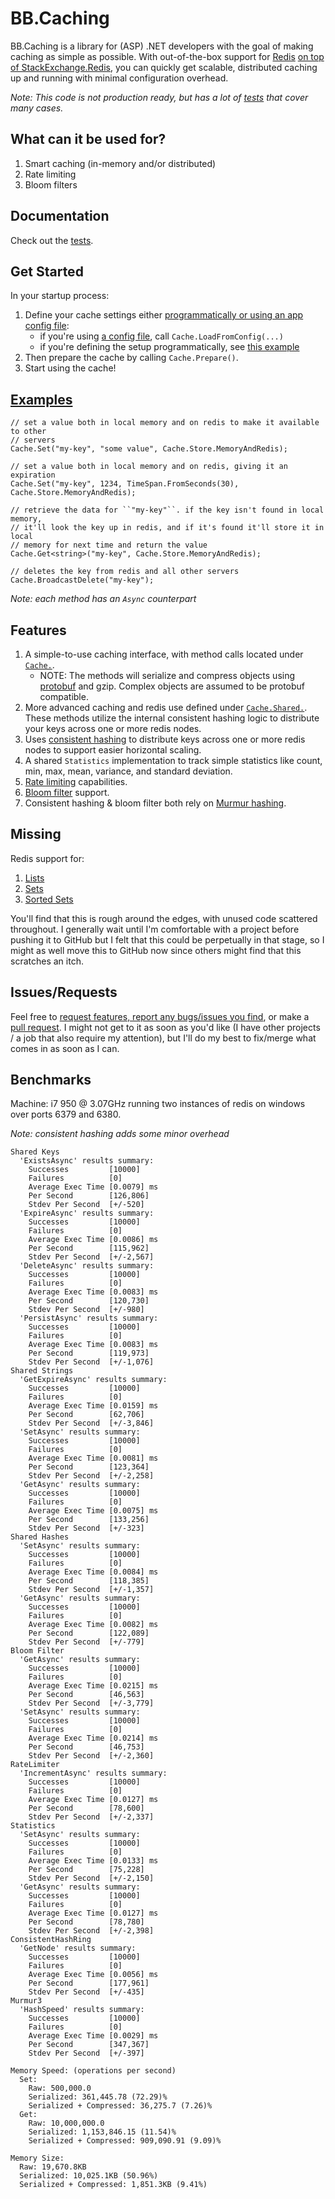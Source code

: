 BB.Caching
==========

BB.Caching is a library for (ASP) .NET developers with the goal of making caching as simple as possible. With out-of-the-box support for [Redis](http://redis.io) [on top of StackExchange.Redis](https://github.com/StackExchange/StackExchange.Redis), you can quickly get scalable, distributed caching up and running with minimal configuration overhead.

_Note: This code is not production ready, but has a lot of [tests](https://github.com/JesseBuesking/BB.Caching/tree/master/BB.Caching.Tests) that cover many cases._

What can it be used for?
------------------------
1. Smart caching (in-memory and/or distributed)
2. Rate limiting
3. Bloom filters

Documentation
-------------
Check out the [tests](https://github.com/JesseBuesking/BB.Caching/tree/master/BB.Caching.Tests).

Get Started
-----------
In your startup process:

1. Define your cache settings either [programmatically or using an app config file](https://github.com/JesseBuesking/BB.Caching/blob/master/BB.Caching.Tests/Redis/ConnectionGroupTests.cs):
    - if you're using [a config file](https://github.com/JesseBuesking/BB.Caching/blob/master/BB.Caching.Tests/readandwrite.config), call ``Cache.LoadFromConfig(...)``
    - if you're defining the setup programmatically, see [this example](https://github.com/JesseBuesking/BB.Caching/blob/master/BB.Caching.Tests/Redis/ConnectionGroupTests.cs#L50-L61)
2. Then prepare the cache by calling ``Cache.Prepare()``.
3. Start using the cache!

[Examples](https://github.com/JesseBuesking/BB.Caching/blob/master/BB.Caching.Tests/Caching/CoreTests.cs)
--------
```
// set a value both in local memory and on redis to make it available to other
// servers
Cache.Set("my-key", "some value", Cache.Store.MemoryAndRedis);

// set a value both in local memory and on redis, giving it an expiration
Cache.Set("my-key", 1234, TimeSpan.FromSeconds(30), Cache.Store.MemoryAndRedis);

// retrieve the data for ``"my-key"``. if the key isn't found in local memory,
// it'll look the key up in redis, and if it's found it'll store it in local
// memory for next time and return the value
Cache.Get<string>("my-key", Cache.Store.MemoryAndRedis);

// deletes the key from redis and all other servers
Cache.BroadcastDelete("my-key");
```

_Note: each method has an ``Async`` counterpart_

Features
--------
1. A simple-to-use caching interface, with method calls located under [``Cache.``](https://github.com/JesseBuesking/BB.Caching/blob/master/BB.Caching/Caching/Core.cs).
    - NOTE: The methods will serialize and compress objects using [protobuf](https://code.google.com/p/protobuf-net/) and gzip. Complex objects are assumed to be protobuf compatible.
2. More advanced caching and redis use defined under [``Cache.Shared.``](https://github.com/JesseBuesking/BB.Caching/tree/master/BB.Caching/Caching/Shared). These methods utilize the internal consistent hashing logic to distribute your keys across one or more redis nodes.
3. Uses [consistent hashing](http://en.wikipedia.org/wiki/Consistent_hashing) to distribute keys across one or more redis nodes to support easier horizontal scaling.
4. A shared ``Statistics`` implementation to track simple statistics like count, min, max, mean, variance, and standard deviation.
5. [Rate limiting](http://en.wikipedia.org/wiki/Rate_limiting) capabilities.
6. [Bloom filter](http://en.wikipedia.org/wiki/Bloom_filter) support.
7. Consistent hashing & bloom filter both rely on [Murmur hashing](https://github.com/darrenkopp/murmurhash-net).

Missing
-------
Redis support for:

1. [Lists](http://redis.io/commands#list)
2. [Sets](http://redis.io/commands#sets)
3. [Sorted Sets](http://redis.io/commands#sorted_set)

You'll find that this is rough around the edges, with unused code scattered throughout. I generally wait until I'm comfortable with a project before pushing it to GitHub but I felt that this could be perpetually in that stage, so I might as well move this to GitHub now since others might find that this scratches an itch.

Issues/Requests
---------------
Feel free to [request features, report any bugs/issues you find](https://github.com/JesseBuesking/BB.Caching/issues), or make a [pull request](https://github.com/JesseBuesking/BB.Caching/pulls). I might not get to it as soon as you'd like (I have other projects  / a job that also require my attention), but I'll do my best to fix/merge what comes in as soon as I can.

Benchmarks
----------
Machine: i7 950 @ 3.07GHz running two instances of redis on windows over ports 6379 and 6380.

_Note: consistent hashing adds some minor overhead_

```
Shared Keys
  'ExistsAsync' results summary:
    Successes         [10000]
    Failures          [0] 
    Average Exec Time [0.0079] ms
    Per Second        [126,806]
    Stdev Per Second  [+/-520]
  'ExpireAsync' results summary:
    Successes         [10000]
    Failures          [0] 
    Average Exec Time [0.0086] ms
    Per Second        [115,962]
    Stdev Per Second  [+/-2,567]
  'DeleteAsync' results summary:
    Successes         [10000]
    Failures          [0] 
    Average Exec Time [0.0083] ms
    Per Second        [120,730]
    Stdev Per Second  [+/-980]
  'PersistAsync' results summary:
    Successes         [10000]
    Failures          [0] 
    Average Exec Time [0.0083] ms
    Per Second        [119,973]
    Stdev Per Second  [+/-1,076]
Shared Strings
  'GetExpireAsync' results summary:
    Successes         [10000]
    Failures          [0] 
    Average Exec Time [0.0159] ms
    Per Second        [62,706]
    Stdev Per Second  [+/-3,846]
  'SetAsync' results summary:
    Successes         [10000]
    Failures          [0] 
    Average Exec Time [0.0081] ms
    Per Second        [123,364]
    Stdev Per Second  [+/-2,258]
  'GetAsync' results summary:
    Successes         [10000]
    Failures          [0] 
    Average Exec Time [0.0075] ms
    Per Second        [133,256]
    Stdev Per Second  [+/-323]
Shared Hashes
  'SetAsync' results summary:
    Successes         [10000]
    Failures          [0] 
    Average Exec Time [0.0084] ms
    Per Second        [118,385]
    Stdev Per Second  [+/-1,357]
  'GetAsync' results summary:
    Successes         [10000]
    Failures          [0] 
    Average Exec Time [0.0082] ms
    Per Second        [122,089]
    Stdev Per Second  [+/-779]
Bloom Filter
  'GetAsync' results summary:
    Successes         [10000]
    Failures          [0] 
    Average Exec Time [0.0215] ms
    Per Second        [46,563]
    Stdev Per Second  [+/-3,779]
  'SetAsync' results summary:
    Successes         [10000]
    Failures          [0] 
    Average Exec Time [0.0214] ms
    Per Second        [46,753]
    Stdev Per Second  [+/-2,360]
RateLimiter
  'IncrementAsync' results summary:
    Successes         [10000]
    Failures          [0] 
    Average Exec Time [0.0127] ms
    Per Second        [78,600]
    Stdev Per Second  [+/-2,337]
Statistics
  'SetAsync' results summary:
    Successes         [10000]
    Failures          [0] 
    Average Exec Time [0.0133] ms
    Per Second        [75,228]
    Stdev Per Second  [+/-2,150]
  'GetAsync' results summary:
    Successes         [10000]
    Failures          [0] 
    Average Exec Time [0.0127] ms
    Per Second        [78,780]
    Stdev Per Second  [+/-2,398]
ConsistentHashRing
  'GetNode' results summary:
    Successes         [10000]
    Failures          [0] 
    Average Exec Time [0.0056] ms
    Per Second        [177,961]
    Stdev Per Second  [+/-435]
Murmur3
  'HashSpeed' results summary:
    Successes         [10000]
    Failures          [0] 
    Average Exec Time [0.0029] ms
    Per Second        [347,367]
    Stdev Per Second  [+/-397]

Memory Speed: (operations per second)
  Set:
    Raw: 500,000.0
    Serialized: 361,445.78 (72.29)%
    Serialized + Compressed: 36,275.7 (7.26)%
  Get:
    Raw: 10,000,000.0
    Serialized: 1,153,846.15 (11.54)%
    Serialized + Compressed: 909,090.91 (9.09)%

Memory Size:
  Raw: 19,670.8KB
  Serialized: 10,025.1KB (50.96%)
  Serialized + Compressed: 1,851.3KB (9.41%)
```
